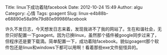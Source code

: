 Title: linux下成功着陆facebook
Date: 2012-10-24 15:49
Author: algu
Category: 心情
Tags: goagent
Slug: linux-e4b88b-e68890e58a9fe79d80e99986facebook

许久不发日志，今天想发日志来着，发现我进不了我的网站了。生在和谐社会，无奈只好配置一下goagent。因为已换linux，虽然那个插件被google同步过来了，但程序还是要下载滴。简单配置一下，成功着陆facebook。貌似goagent那个软件包还是linux和windows下都可以用啊！看着那些exe文件挺怪异的。

